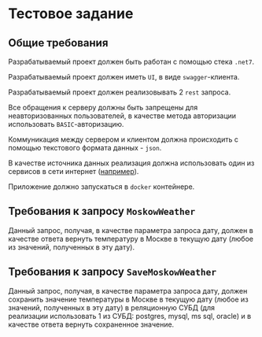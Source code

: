 # Тестовое задание

## Общие требования

Разрабатываемый проект должен быть работан с помощью стека `.net7`.

Разрабатываемый проект должен иметь `UI`, в виде `swagger`-клиента.

Разрабатываемый проект должен реализовывать 2 `rest` запроса.

Все обращения к серверу должны быть запрещены для неавторизованных пользователей, в качестве метода авторизации использовать `BASIC`-авторизацию.

Коммуникация между сервером и клиентом должна происходить с помощью текстового формата данных - `json`.

В качестве источника данных реализация должна использовать один из сервисов в сети интернет ([например](https://open-meteo.com/)).

Приложение должно запускаться в `docker` контейнере.

## Требования к запросу `MoskowWeather`

Данный запрос, получая, в качестве параметра запроса дату, должен в качестве ответа вернуть температуру в Москве в текущую дату (любое из значений, полученных в эту дату).

## Требования к запросу `SaveMoskowWeather`

Данный запрос, получая, в качестве параметра запроса дату, должен сохранить значение температуры в Москве в текущую дату (любое из значений, полученных в эту дату) в реляционную СУБД (для реализации использовать 1 из СУБД: postgres, mysql, ms sql, oracle) и в качестве ответа вернуть сохраненное значение.
